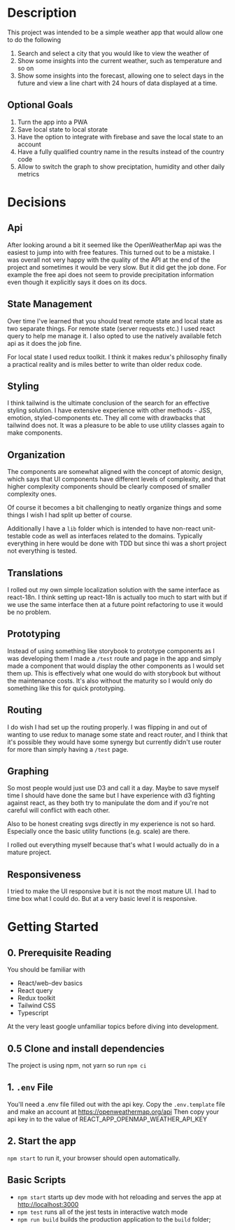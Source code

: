 # Description
This project was intended to be a simple weather app that would allow one to do the following
1. Search and select a city that you would like to view the weather of
2. Show some insights into the current weather, such as temperature and so on
3. Show some insights into the forecast, allowing one to select days in the future and view a line chart with 24 hours of data displayed at a time. 

## Optional Goals
1. Turn the app into a PWA
1. Save local state to local storate
1. Have the option to integrate with firebase and save the local state to an account
1. Have a fully qualified country name in the results instead of the country code
1. Allow to switch the graph to show preciptation, humidity and other daily metrics

# Decisions
## Api
After looking around a bit it seemed like the OpenWeatherMap api was the easiest to jump into with free features.  This turned out to be a mistake. I was overall not very happy with the quality of the API at the end of the project and sometimes it would be very slow.  But it did get the job done.  For example the free api does not seem to provide precipitation information even though it explicitly says it does on its docs. 

## State Management
Over time I've learned that you should treat remote state and local state as two separate things.  For remote state (server requests etc.) I used react query to help me manage it. I also opted to use the natively available fetch api as it does the job fine.

For local state I used redux toolkit.  I think it makes redux's philosophy finally a practical reality and is miles better to write than older redux code.

## Styling
I think tailwind is the ultimate conclusion of the search for an effective styling solution.  I have extensive experience with other methods - JSS, emotion, styled-components etc.  They all come with drawbacks that tailwind does not.  It was a pleasure to be able to use utility classes again to make components.

## Organization
The components are somewhat aligned with the concept of atomic design, which says that UI components have different levels of complexity, and that higher complexity components should be clearly composed of smaller complexity ones.

Of course it becomes a bit challenging to neatly organize things and some things I wish I had split up better of course.

Additionally I have a `lib` folder which is intended to have non-react unit-testable code as well as interfaces related to the domains.  Typically everything in here would be done with TDD but since thi was a short project not everything is tested.

## Translations
I rolled out my own simple localization solution with the same interface as react-18n.  I think setting up react-18n is actually too much to start with but if we use the same interface then at a future point refactoring to use it would be no problem.

## Prototyping
Instead of using something like storybook to prototype components as I was developing them I made a `/test` route and page in the app and simply made a component that would display the other components as I would set them up.  This is effectively what one would do with storybook but without the maintenance costs. It's also without the maturity so I would only do something like this for quick prototyping.

## Routing
I do wish I had set up the routing properly. I was flipping in and out of wanting to use redux to manage some state and react router, and I think that it's possible they would have some synergy but currently didn't use router for more than simply having a `/test` page. 

## Graphing
So most people would just use D3 and call it a day. Maybe to save myself time I should have done the same but I have experience with d3 fighting against react, as they both try to manipulate the dom and if you're not careful will conflict with each other.  

Also to be honest creating svgs directly in my experience is not so hard. Especially once the basic utility functions (e.g. scale) are there. 

I rolled out everything myself because that's what I would actually do in a mature project. 

## Responsiveness
I tried to make the UI responsive but it is not the most mature UI. I had to time box what I could do. But at a very basic level it is responsive.


# Getting Started
## 0. Prerequisite Reading
You should be familiar with
* React/web-dev basics
* React query
* Redux toolkit
* Tailwind CSS
* Typescript

At the very least google unfamiliar topics before diving into development.

## 0.5 Clone and install dependencies
The project is using npm, not yarn so run `npm ci`

## 1. `.env` File
You'll need a .env file filled out with the api key. Copy the `.env.template` file and make an account at https://openweathermap.org/api 
Then copy your api key in to the value of REACT_APP_OPENMAP_WEATHER_API_KEY

## 2. Start the app
`npm start` to run it, your browser should open automatically.

## Basic Scripts
- `npm start` starts up dev mode with hot reloading and serves the app at [http://localhost:3000](http://localhost:3000) 
- `npm test` runs all of the jest tests in interactive watch mode
- `npm run build` builds the production application to the `build` folder;
